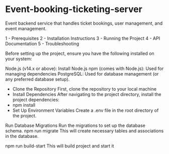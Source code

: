 # Event-booking-ticketing-server
Event backend service that handles ticket bookings, user management, and event management.


1 - Prerequisites
2 - Installation Instructions
3 - Running the Project
4 - API Documentation
5 - Troubleshooting

Before setting up the project, ensure you have the following installed on your system:

Node.js (v14.x or above): Install Node.js
npm (comes with Node.js): Used for managing dependencies
PostgreSQL: Used for database management (or any preferred database setup).

 - Clone the Repository First, clone the repository to your local machine
 - Install Dependencies After navigating to the project directory, install the project dependencies:
 - npm install
 - Set Up Environment Variables Create a .env file in the root directory of the project.
   
Run Database Migrations Run the migrations to set up the database schema.
npm run migrate
This will create necessary tables and associations in the database.

npm run build-start
This will build project and start it
   
